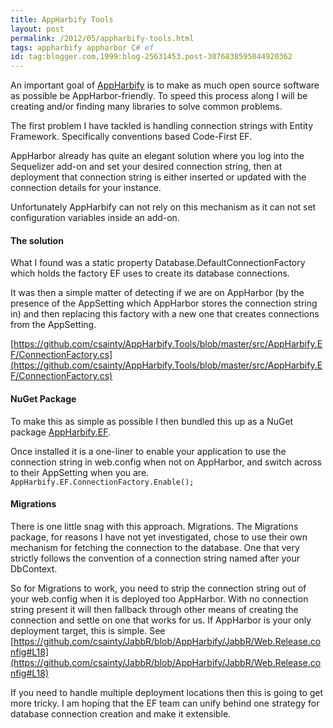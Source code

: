 ```yaml
---
title: AppHarbify Tools
layout: post
permalink: /2012/05/appharbify-tools.html
tags: appharbify appharbor C# ef
id: tag:blogger.com,1999:blog-25631453.post-3076838595044920362
---
```



An important goal of [AppHarbify](file:///Users/csainty/Code/Blogger2Markdown/appharbify.com) is to make as much open source software as possible be AppHarbor-friendly. To speed this process along I will be creating and/or finding many libraries to solve common problems.  
 
The first problem I have tackled is handling connection strings with Entity Framework. Specifically conventions based Code-First EF.  
 
AppHarbor already has quite an elegant solution where you log into the Sequelizer add-on and set your desired connection string, then at deployment that connection string is either inserted or updated with the connection details for your instance.  
 
Unfortunately AppHarbify can not rely on this mechanism as it can not set configuration variables inside an add-on.  
 
#### The solution
 
What I found was a static property Database.DefaultConnectionFactory which holds the factory EF uses to create its database connections.  
 
It was then a simple matter of detecting if we are on AppHarbor (by the presence of the AppSetting which AppHarbor stores the connection string in) and then replacing this factory with a new one that creates connections from the AppSetting.  
 
[https://github.com/csainty/AppHarbify.Tools/blob/master/src/AppHarbify.EF/ConnectionFactory.cs](https://github.com/csainty/AppHarbify.Tools/blob/master/src/AppHarbify.EF/ConnectionFactory.cs)  
 
#### NuGet Package
 
To make this as simple as possible I then bundled this up as a NuGet package [AppHarbify.EF](http://nuget.org/packages/AppHarbify.EF).  
 
Once installed it is a one-liner to enable your application to use the connection string in web.config when not on AppHarbor, and switch across to their AppSetting when you are.  
 `AppHarbify.EF.ConnectionFactory.Enable();`


#### Migrations


There is one little snag with this approach. Migrations. The Migrations package, for reasons I have not yet investigated, chose to use their own mechanism for fetching the connection to the database. One that very strictly follows the convention of a connection string named after your DbContext.  


So for Migrations to work, you need to strip the connection string out of your web.config when it is deployed too AppHarbor. With no connection string present it will then fallback through other means of creating the connection and settle on one that works for us. If AppHarbor is your only deployment target, this is simple. See [https://github.com/csainty/JabbR/blob/AppHarbify/JabbR/Web.Release.config#L18](https://github.com/csainty/JabbR/blob/AppHarbify/JabbR/Web.Release.config#L18)  


If you need to handle multiple deployment locations then this is going to get more tricky. I am hoping that the EF team can unify behind one strategy for database connection creation and make it extensible.  
  